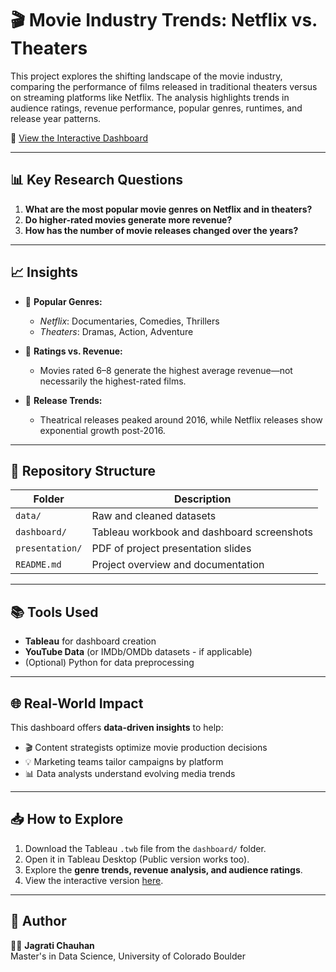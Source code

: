# 🎬 Movie Industry Trends: Netflix vs. Theaters

This project explores the shifting landscape of the movie industry, comparing the performance of films released in traditional theaters versus on streaming platforms like Netflix. The analysis highlights trends in audience ratings, revenue performance, popular genres, runtimes, and release year patterns.

🔗 [View the Interactive Dashboard](https://public.tableau.com/views/Book1_17434342764010/Dashboard1)

---

## 📊 Key Research Questions

1. **What are the most popular movie genres on Netflix and in theaters?**
2. **Do higher-rated movies generate more revenue?**
3. **How has the number of movie releases changed over the years?**

---

## 📈 Insights

- 🎥 **Popular Genres:**  
  - *Netflix*: Documentaries, Comedies, Thrillers  
  - *Theaters*: Dramas, Action, Adventure

- 💸 **Ratings vs. Revenue:**  
  - Movies rated 6–8 generate the highest average revenue—not necessarily the highest-rated films.

- 📆 **Release Trends:**  
  - Theatrical releases peaked around 2016, while Netflix releases show exponential growth post-2016.

---

## 📂 Repository Structure

| Folder                  | Description                                        |
|--------------------------|----------------------------------------------------|
| `data/`                  | Raw and cleaned datasets                           |
| `dashboard/`             | Tableau workbook and dashboard screenshots        |
| `presentation/`          | PDF of project presentation slides                 |
| `README.md`              | Project overview and documentation                 |

---

## 📚 Tools Used

- **Tableau** for dashboard creation
- **YouTube Data** (or IMDb/OMDb datasets - if applicable)
- (Optional) Python for data preprocessing

---

## 🌐 Real-World Impact

This dashboard offers **data-driven insights** to help:
- 🎬 Content strategists optimize movie production decisions
- 💡 Marketing teams tailor campaigns by platform
- 📊 Data analysts understand evolving media trends

---

## 📥 How to Explore

1. Download the Tableau `.twb` file from the `dashboard/` folder.
2. Open it in Tableau Desktop (Public version works too).
3. Explore the **genre trends, revenue analysis, and audience ratings**.
4. View the interactive version [here](https://public.tableau.com/views/Book1_17434342764010/Dashboard1).

---


## 📌 Author

👩‍💻 **Jagrati Chauhan**  
Master's in Data Science, University of Colorado Boulder  
